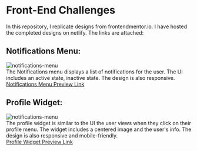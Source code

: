 # Front-End Challenges
In this repository, I replicate designs from frontendmentor.io. I have hosted the completed designs on netlify. The links are attached:

## Notifications Menu: 
![notifications-menu](https://pbs.twimg.com/media/Fbzvg7YXgAAG-ep?format=jpg&name=large) <br>
The Notifications menu displays a list of notifications for the user. The UI includes an active state, inactive state. The design is also responsive. <br>
[Notifications Menu Preview Link](https://t.co/6zU3Rbs5qP)

## Profile Widget:
![notifications-menu](https://pbs.twimg.com/media/Fb1ja1HXkAA2VtM?format=jpg&name=900x900) <br>
The profile widget is similar to the UI the user views when they click on their profile menu. The widget includes a centered image and the user's info. The design is also responsive and mobile-friendly. <br>
[Profile Widget Preview Link](https://t.co/WsnAd2N0XC)

